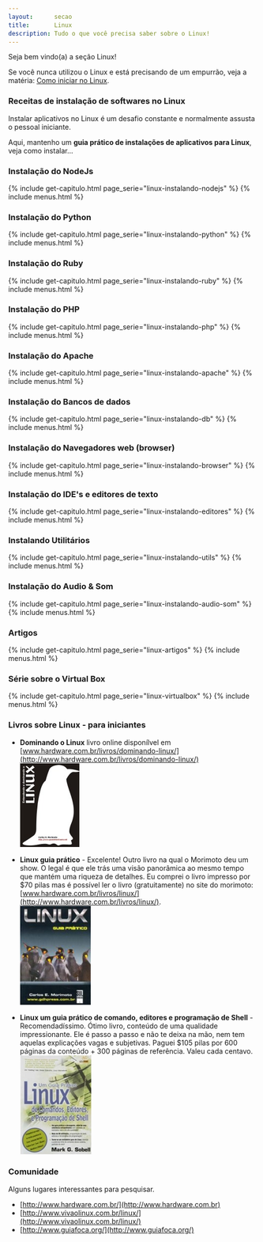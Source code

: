 ```yaml
---
layout:      secao
title:       Linux
description: Tudo o que você precisa saber sobre o Linux!
---
```


Seja bem vindo(a) a seção Linux!

Se você nunca utilizou o Linux e está precisando de um empurrão, veja a matéria:
[Como iniciar no Linux](./como-iniciar-no-linux/ "Como iniciar no Linux").


### Receitas de instalação de softwares no Linux

Instalar  aplicativos no Linux é um desafio constante e normalmente assusta o pessoal iniciante.

Aqui, mantenho um __guia prático de instalações de aplicativos para Linux__, veja como instalar...


### Instalação do NodeJs

{% include get-capitulo.html page_serie="linux-instalando-nodejs" %}
{% include menus.html %}

### Instalação do Python

{% include get-capitulo.html page_serie="linux-instalando-python" %}
{% include menus.html %}


### Instalação do Ruby

{% include get-capitulo.html page_serie="linux-instalando-ruby" %}
{% include menus.html %}


### Instalação do PHP

{% include get-capitulo.html page_serie="linux-instalando-php" %}
{% include menus.html %}


### Instalação do Apache

{% include get-capitulo.html page_serie="linux-instalando-apache" %}
{% include menus.html %}


### Instalação do Bancos de dados

{% include get-capitulo.html page_serie="linux-instalando-db" %}
{% include menus.html %}


### Instalação do  Navegadores web (browser)

{% include get-capitulo.html page_serie="linux-instalando-browser" %}
{% include menus.html %}


### Instalação do  IDE's e editores de texto

{% include get-capitulo.html page_serie="linux-instalando-editores" %}
{% include menus.html %}


### Instalando Utilitários

{% include get-capitulo.html page_serie="linux-instalando-utils" %}
{% include menus.html %}


### Instalação do  Audio & Som

{% include get-capitulo.html page_serie="linux-instalando-audio-som" %}
{% include menus.html %}


### Artigos

{% include get-capitulo.html page_serie="linux-artigos" %}
{% include menus.html %}


### Série sobre o Virtual Box

{% include get-capitulo.html page_serie="linux-virtualbox" %}
{% include menus.html %}



### Livros sobre Linux - para iniciantes

 - __Dominando o Linux__ livro online disponílvel em [www.hardware.com.br/livros/dominando-linux/](http://www.hardware.com.br/livros/dominando-linux/)
<br /> ![Figura da capa do livro 'Linux, um guia prático'](livro-entendendo-dominando-linux-morimoto.jpg "linux")

 - __Linux guia prático__ - Excelente! Outro livro na qual o Morimoto deu um show. O legal é que ele trás uma visão
panorâmica ao mesmo tempo que mantém uma riqueza de detalhes. Eu comprei o livro impresso por $70 pilas mas é possível
ler o livro (gratuitamente) no site do morimoto: [www.hardware.com.br/livros/linux/](http://www.hardware.com.br/livros/linux/).
<br /> ![Figura da capa do livro 'Linux, guia prático'](linux-guia-pratico-morimoto.jpg "linux")

 - __Linux um guia prático de comando, editores e programação de Shell__ - Recomendadíssimo. Ótimo livro, conteúdo de uma qualidade impressionante. Ele é passo a passo
e não te deixa na mão, nem tem aquelas explicações vagas e subjetivas. Paguei $105 pilas por 600 páginas da conteúdo + 300
páginas de referência. Valeu cada centavo.
<br /> ![Figura da capa do livro 'Linux, um guia prático'](livro-linux-guia-pratico.jpeg "linux")




### Comunidade

Alguns lugares interessantes para pesquisar.

- [http://www.hardware.com.br/](http://www.hardware.com.br)
- [http://www.vivaolinux.com.br/linux/](http://www.vivaolinux.com.br/linux/)
- [http://www.guiafoca.org/](http://www.guiafoca.org/)
